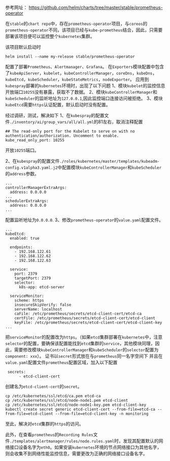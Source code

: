 参考网址： https://github.com/helm/charts/tree/master/stable/prometheus-operator

在```stable```的```chart repo```中，存在```prometheus-operator```项目，与```coreos```的```prometheus-operator```不同，该项目已经与```kube-prometheus```结合，因此，只需要部署该项目便可以监控整个```kubernetes```集群。

该项目默认启动时
```
helm install --name my-release stable/prometheus-operator
```
配置了部署```Prometheus```、```Alertmanager```、```Grafana```。
在```Exporters```模块配置中包含了```kubeApiServer```，```kubelet```，```kubeControllerManager```，```coreDns```，```kubeDns```，```kubeEtcd```，```kubeScheduler```，```kubeStateMetrics```，```nodeExporter```。
应用到```kubespray```部署的```kubernetes```环境时，出现了以下问题
1、模块```kubelet```的监控信息开放端口```10255```没有暴露，获取不了数据。
2、模块```kubeControllerManager```和```kubeScheduler```的监听地址为```127.0.0.1```,因此监控端口连接访问被拒绝。
3、模块```kubeEtcd```需要```https```认证配置，默认启动时没有配置。

经过调研，测试，解决如下
1、在```kubespray```的配置文件```./inventory/ai/group_vars/all/all.yml```的81左右，取消注释配置
```
## The read-only port for the Kubelet to serve on with no authentication/authorization. Uncomment to enable.
kube_read_only_port: 10255
```
开放```10255```端口。

2、在```kubespray```的配置文件```./roles/kubernetes/master/templates/kubeadm-config.v1alpha3.yaml.j2```中配置模块```kubeControllerManager```和```kubeScheduler```的```address```参数。
```
...
controllerManagerExtraArgs:
  address: 0.0.0.0
...
schedulerExtraArgs:
  address: 0.0.0.0
...
```
配置监听地址为```0.0.0.0```.
3、修改```prometheus-operator```的```value.yaml```配置文件。
```
...
kubeEtcd:
  enabled: true

  endpoints:
    - 192.168.122.61
    - 192.168.122.62
    - 192.168.122.63

  service:
    port: 2379
    targetPort: 2379
    selector:
      k8s-app: etcd-server

  serviceMonitor:
    scheme: https
    insecureSkipVerify: false
    serverName: localhost
    caFile: /etc/prometheus/secrets/etcd-client-cert/etcd-ca
    certFile: /etc/prometheus/secrets/etcd-client-cert/etcd-client
    keyFile: /etc/prometheus/secrets/etcd-client-cert/etcd-client-key
...
```
把```serviceMonitor```的配置改为```https```。（如果```etcd```集群部署在```kubernetes```中，注意```selector```的配置，要确保该配置能找到```etcd```集群的```service```，其他模块同理，因此，需要修改模块```kubeControllerManager```和```kubeScheduler```的```selector```配置为```component: xxx```）。
证书以```secret```形式放在与```prometheus```同一名字空间下
并且在```value.yaml```配置文件```prometheus```配置区域，加入以下配置
```
 secrets:
      - etcd-client-cert
```
创建名为```etcd-client-cert```的```secret```。
```
cp /etc/kubernetes/ssl/etcd/ca.pem etcd-ca
cp /etc/kubernetes/ssl/etcd/node-node1.pem etcd-client
cp /etc/kubernetes/ssl/etcd/node-node1-key.pem etcd-client-key
kubectl create secret generic etcd-client-cert --from-file=etcd-ca --from-file=etcd-client --from-file=etcd-client-key -n monitoring
```
至此，解决对```etcd```集群的```https```的访问。

此外，在查看```prometheus```的```Recording Rules```文件```./templates/alertmanager/rules/node.rules.yaml```时，发现其配置默认的网络接口设备名字为```eth0```。如果安装```kubernetes```环境的节点网络接口为其他名字，则会收集不到网络性能监控信息，需要更改为正确的网络接口设备名字。